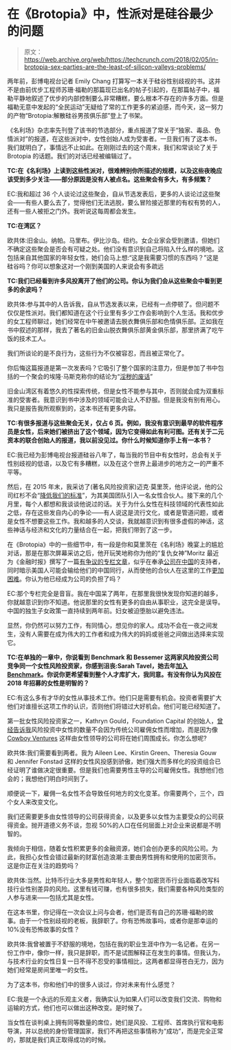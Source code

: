 # 在《Brotopia》中，性派对是硅谷最少的问题

> 原文：<https://web.archive.org/web/https://techcrunch.com/2018/02/05/in-brotopia-sex-parties-are-the-least-of-silicon-valleys-problems/>

两年前，彭博电视台记者 Emily Chang 打算写一本关于硅谷性别歧视的书。这并不是由前优步工程师苏珊·福勒的那篇现已出名的帖子引起的，在那篇帖子中，福勒平静地叙述了优步的内部控制要么非常糟糕，要么根本不存在的许多方面。但是福勒无意中发起的“全民运动”无疑给了常的工作更多的紧迫感，而今天，这一努力的产物“Brotopia:解散硅谷男孩俱乐部”登上了书架。

《名利场》杂志率先刊登了该书的节选部分，重点报道了常关于“独家、毒品、色情派对”的报道，在这些派对中，女性创始人成为受害者。一旦我们有了这本书，我们就明白了，事情远不止如此。在刚刚过去的这个周末，我们和常谈论了关于 Brotopia 的话题。我们的对话已经被编辑过了。

**TC:在《名利场》上读到这些性派对，很难辨别你所描述的规模，以及这些夜晚应该受到多少关注——部分原因是没有人被点名。这些聚会有多大，有多频繁？**

EC:我和超过 36 个人谈论过这些聚会，自从节选发表后，更多的人谈论过这些聚会——有些人要么去了，觉得他们无法逃脱，要么冒险接近那里的有权有势的人，还有一些人被拒之门外。我听说这每周都会发生。

**TC:在湾区？**

欧共体:旧金山。纳帕。马里布。伊比沙岛。纽约。女企业家会受到邀请，但她们不确定这些聚会是否会有可疑之处。他们没有意识到自己将陷入什么样的境地。这包括来自其他国家的年轻女性，她们会马上想:“这是我需要习惯的东西吗？”这是硅谷吗？你可以想象这对一个刚到美国的人来说会有多疏远

**TC:我们已经看到许多风投离开了他们的公司。你认为我们会从这些聚会中看到更多的余波吗？**

欧共体:参与其中的人告诉我，自从节选发表以来，已经有一点停顿了。但问题不仅仅是性派对。我们都知道在这个行业里有多少工作会影响到个人生活。我和优步的女工程师聊过，她们经常在中午被邀请去脱衣舞俱乐部和色情俱乐部。正如我在书中叙述的那样，我去了著名的旧金山脱衣舞俱乐部黄金俱乐部，那里挤满了吃午饭的技术工人。

我们所谈论的是不良行为，这些行为不仅被容忍，而且被正常化了。

你后悔这篇报道是第一次发表吗？它吸引了整个国家的注意力，但是参加了书中包括的一个聚会的埃隆·马斯克称你的结论为“[淫秽的废话](https://web.archive.org/web/20230404171009/https://www.dailydot.com/debug/elon-musk-sex-party/)”

旧金山湾区有着悠久的性探索传统，但是女性不能参与其中，否则就会成为双重标准的受害者。我意识到书中涉及的领域可能会让人不舒服。但是我没有别有用心。我只是报告我所观察到的，这本书还有更多内容。

**TC:有很多报道与这些聚会无关，仅占 6 页。例如，我没有意识到最早的软件程序员是女性，后来她们被挤出了这个领域，因为它变得如此有利可图。还有关于二元资本的联合创始人的报道，我以前没见过。你什么时候知道你手上有一本书？**

EC:我已经为彭博电视台报道硅谷八年了，每当我的节目中有女性时，总会有关于性别歧视的低语，以及它有多糟糕，以及在这个世界上最进步的地方之一的严重不平等。

然后，在 2015 年末，我采访了(著名风险投资家)迈克·莫里茨，他评论说，他的公司红杉不会“[降低我们的标准](https://web.archive.org/web/20230404171009/https://www.bloomberg.com/news/videos/2015-12-03/sir-michael-moritz-studio-1-0-full-show-12-02-)”，为其美国团队引入一名女性合伙人。接下来的几个月里，每个人都想和我谈谈他说过的话。关于为什么女性在科技领域的代表性如此之低，存在这些发自内心的争论——有人说这是流行文化，或者是管道问题，或者是女性不想要这些工作。我和越多的人交谈，我就越意识到有很多虚假的神话，这些神话与经济和文化的力量结合在一起，把我们带到了这一步。

在《Brotopia》中的一些细节中，有一段是你和莫里茨在《名利场》晚宴上的尴尬对话，那是在那次屏幕采访之后，他开玩笑地称你为他的“复仇女神”Moritz 最近为《金融时报》撰写了一篇[有争议的专栏文章](https://web.archive.org/web/20230404171009/https://www.ft.com/content/42daca9e-facc-11e7-9bfc-052cbba03425)，似乎在奉承[公司在中国](https://web.archive.org/web/20230404171009/https://www.reuters.com/article/us-sequoia-fundraising/sequoia-capital-plans-8-billion-global-fund-eyes-china-investors-sources-idUSKBN1FK0G3)的支持者，同时暗示美国人可能会输给他们的中国同行，从而使他的合伙人在这里的工作[更加困难](https://web.archive.org/web/20230404171009/https://techcrunch.com/2018/01/19/moritz-sabotages-sequoia-again/)。你认为他已经成为公司的负担了吗？

EC:那个专栏完全是音盲。我在中国呆了两年，在那里我很快发现你知道的越多，你就越意识到你不知道。他说那里的女性有更多的自由从事职业，这完全是误导。中国的独生子女政策一直持续到两年前。妇女被迫堕胎以避免违法。

显然，你仍然可以努力工作，有同情心，想见你的家人。成功不会在一夜之间发生，没有人需要在成为伟大的工作者和成为伟大的妈妈或爸爸之间做出选择来实现它。

**TC:在单独的一章中，你说看到 Benchmark 和 Bessemer 这两家风险投资公司竞争同一个女性风险投资家，你感到沮丧:Sarah Tavel，她去年[加入 Benchmark](https://web.archive.org/web/20230404171009/https://techcrunch.com/2017/05/09/benchmark-just-hired-sarah-tavel-the-first-female-general-partner-in-the-firms-history/)。你说你更希望看到整个人才库扩大，我同意。有没有你认为风投在 2018 年招募的女性是明智的？**

EC:有这么多有才华的女性从事技术工作。他们只是需要有机会。投资者需要扩大他们对谁擅长这项工作的认识，否则他们将错过大好机会。他们可能已经知道了。

第一批女性风险投资家之一，Kathryn Gould，Foundation Capital 的创始人，[曾经告诉我](https://web.archive.org/web/20230404171009/https://www.strictlyvc.com/2015/02/23/kingmaker-background-kathryn-gould/)风险投资中女性的数量不会因为传统公司雇佣女性而增加，而是因为像 [Cowboy Ventures](https://web.archive.org/web/20230404171009/http://cowboy.vc/) 这样由女性领导的公司将在她们周围成长。你怎么想呢?

欧共体:我们需要看到两者。我为 Aileen Lee、Kirstin Green、Theresia Gouw 和 Jennifer Fonstad 这样的女性风投感到骄傲，她们强大而多样化的投资组合已经证明了谁做决定很重要。但是我们也需要男性主导的公司雇佣女性。我想他们也会的；我想他们明白时间到了。

顺便说一下，雇佣一名女性不会导致任何地方的文化变革。你需要两个，三个，四个女人来改变文化。

我们还需要更多由女性领导的公司获得资金，以及更多以女性为主要受众的公司获得资金。抛开道德义务不谈，忽视 50%的人口在任何层面上对企业来说都是不明智的。

我倾向于相信，随着女性积累更多的金融资源，她们会创办更多的风险公司。为此，我担心女性会错过最新的财富创造浪潮:主要由男性拥有和使用的加密货币。这是你正在关注的趋势吗？

欧共体:当然。比特币行业大多是男性和年轻人，整个加密货币行业面临着改写科技行业性别差异的风险。这里有钱可赚，也有很多损失，我们需要各种风险类型的人参与进来——包括尤其是女性。

在这本书里，你记得在一次会议上问与会者，他们是否有自己的苏珊·福勒的故事。由于一个性别歧视的老板，我辞职了。你有恐怖故事吗，或者你是那幸运的 10%没有恐怖故事的女性？

欧共体:我曾被置于不舒服的境地，包括在我的职业生涯中作为一名记者。在另一份工作中，像你一样，我只是辞职，而不是试图解释正在发生的事情。但我认为，与技术行业的女性日复一日不得不忍受的事情相比，这两者都显得苍白无力，因为她们经常是房间里唯一的女性。

为了这本书，你和他们中的很多人谈过，你对未来有什么感觉？

EC:我是一个永远的乐观主义者，我确实认为如果人们可以改变我们交流、购物和运输的方式，他们也可以做出这种改变。是时候了。

当女性在谈判桌上拥有同等数量的席位，她们是风投、工程师、首席执行官和电影导演，并以总统的身份管理国家，我们不再把这些事情称为“成功”，而是完全正常的，那就是我们真正取得成功的时候。